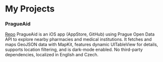 # My Projects

### PragueAid
<a href="https://github.com/slechtd/pragueaid">Repo</a>
PragueAid is an iOS app (AppStore, GitHub) using Prague Open Data API to explore nearby pharmacies and medical institutions. It fetches and maps GeoJSON data with MapKit, features dynamic UITableView for details, supports location filtering, and is dark-mode enabled. No third-party dependencies, localized in English and Czech.

